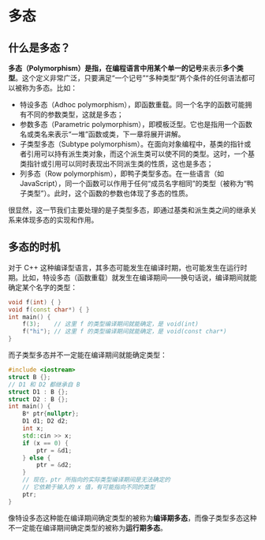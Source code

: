 # 多态

## 什么是多态？

**多态（Polymorphism）**是指，在编程语言中用某个**单一的记号**来表示**多个类型**。这个定义非常广泛，只要满足“一个记号”“多种类型“两个条件的任何语法都可以被称为多态。比如：

- 特设多态（Adhoc polymorphism），即函数重载。同一个名字的函数可能拥有不同的参数类型，这就是多态；
- 参数多态（Parametric polymorphism），即模板泛型。它也是指用一个函数名或类名来表示“一堆”函数或类，下一章将展开讲解。
- 子类型多态（Subtype polymorphism）。在面向对象编程中，基类的指针或者引用可以持有派生类对象，而这个派生类可以使不同的类型。这时，一个基类指针或引用可以同时表现出不同派生类的性质，这也是多态；
- 列多态（Row polymorphism），即鸭子类型多态。在一些语言（如 JavaScript），同一个函数可以作用于任何“成员名字相同”的类型（被称为“鸭子类型”）。此时，这个函数的参数也体现了多态的性质。

很显然，这一节我们主要处理的是子类型多态，即通过基类和派生类之间的继承关系来体现多态的实现和作用。

## 多态的时机

对于 C++ 这种编译型语言，其多态可能发生在编译时期，也可能发生在运行时期。比如，特设多态（函数重载）就发生在编译期间——换句话说，编译期间就能确定某个名字的类型：
```cpp
void f(int) { }
void f(const char*) { }
int main() {
    f(3);    // 这里 f 的类型编译期间就能确定，是 void(int)
    f("hi"); // 这里 f 的类型编译期间就能确定，是 void(const char*)
}
```

而子类型多态并不一定能在编译期间就能确定类型：
```CPP
#include <iostream>
struct B {};
// D1 和 D2 都继承自 B
struct D1 : B {};
struct D2 : B {};
int main() {
    B* ptr{nullptr};
    D1 d1; D2 d2;
    int x;
    std::cin >> x;
    if (x == 0) {
        ptr = &d1;
    } else {
        ptr = &d2;
    }
    // 现在，ptr 所指向的实际类型编译期间是无法确定的
    // 它依赖于输入的 x 值，有可能指向不同的类型
    ptr;
}
```

像特设多态这种能在编译期间确定类型的被称为**编译期多态**，而像子类型多态这种不一定能在编译期间确定类型的被称为**运行期多态**。